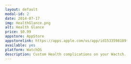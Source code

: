 ```yaml
---
layout: default
modal-id: 2
date: 2014-07-17
img: HealthGlance.png
alt: Health Glance
price: $0.99
appstore: AppStore
appstorelink: https://apps.apple.com/us/app/id1533598189
available: yes
platform: WatchOS
description: Custom Health complications on your Wactch.
---
```

